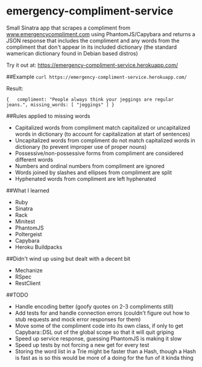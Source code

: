 # emergency-compliment-service

Small Sinatra app that scrapes a compliment from www.emergencycompliment.com using PhantomJS/Capybara and returns a JSON response that includes the compliment and any words from the compliment that don't appear in its included dictionary (the standard wamerican dictionary found in Debian based distros)

Try it out at: https://emergency-compliment-service.herokuapp.com/

##Example
`curl https://emergency-compliment-service.herokuapp.com/`

Result:

`{  
  compliment: "People always think your jeggings are regular jeans.",
  missing_words: [
    "jeggings"
  ]
}`

##Rules applied to missing words
- Capitalized words from compliment match capitalized or uncapitalized words in dictionary (to account for capitalization at start of sentences)
- Uncapitalized words from compliment do not match capitalized words in dictionary (to prevent improper use of proper nouns)
- Possessive/non-possessive forms from compliment are considered different words
- Numbers and ordinal numbers from compliment are ignored
- Words joined by slashes and ellipses from compliment are split
- Hyphenated words from compliment are left hyphenated

##What I learned
- Ruby
- Sinatra
- Rack
- Minitest
- PhantomJS
- Poltergeist
- Capybara
- Heroku Buildpacks

##Didn't wind up using but dealt with a decent bit
- Mechanize
- RSpec
- RestClient

##TODO
- Handle encoding better (goofy quotes on 2-3 compliments still)
- Add tests for and handle connection errors (couldn't figure out how to stub requests and mock error responses for them)
- Move some of the compliment code into its own class, if only to get Capybara::DSL out of the global scope so that it will quit griping
- Speed up service response, guessing PhantomJS is making it slow
- Speed up tests by not forcing a new get for every test
- Storing the word list in a Trie might be faster than a Hash, though a Hash is fast as is so this would be more of a doing for the fun of it kinda thing

